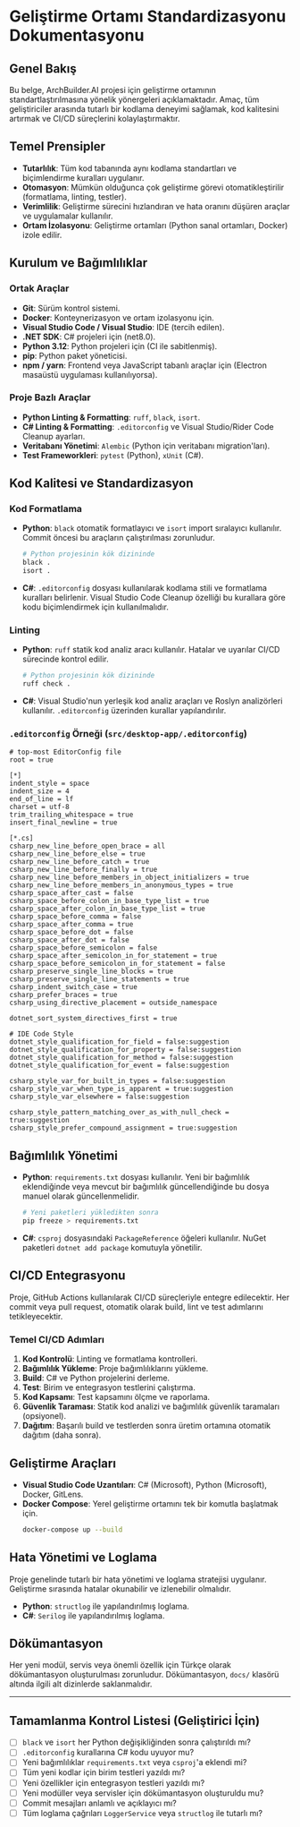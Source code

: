 # Geliştirme Ortamı Standardizasyonu Dokumentasyonu

## Genel Bakış
Bu belge, ArchBuilder.AI projesi için geliştirme ortamının standartlaştırılmasına yönelik yönergeleri açıklamaktadır. Amaç, tüm geliştiriciler arasında tutarlı bir kodlama deneyimi sağlamak, kod kalitesini artırmak ve CI/CD süreçlerini kolaylaştırmaktır.

## Temel Prensipler
-   **Tutarlılık**: Tüm kod tabanında aynı kodlama standartları ve biçimlendirme kuralları uygulanır.
-   **Otomasyon**: Mümkün olduğunca çok geliştirme görevi otomatikleştirilir (formatlama, linting, testler).
-   **Verimlilik**: Geliştirme sürecini hızlandıran ve hata oranını düşüren araçlar ve uygulamalar kullanılır.
-   **Ortam İzolasyonu**: Geliştirme ortamları (Python sanal ortamları, Docker) izole edilir.

## Kurulum ve Bağımlılıklar

### Ortak Araçlar
-   **Git**: Sürüm kontrol sistemi.
-   **Docker**: Konteynerizasyon ve ortam izolasyonu için.
-   **Visual Studio Code / Visual Studio**: IDE (tercih edilen).
-   **.NET SDK**: C# projeleri için (net8.0).
-   **Python 3.12**: Python projeleri için (CI ile sabitlenmiş).
-   **pip**: Python paket yöneticisi.
-   **npm / yarn**: Frontend veya JavaScript tabanlı araçlar için (Electron masaüstü uygulaması kullanılıyorsa).

### Proje Bazlı Araçlar
-   **Python Linting & Formatting**: `ruff`, `black`, `isort`.
-   **C# Linting & Formatting**: `.editorconfig` ve Visual Studio/Rider Code Cleanup ayarları.
-   **Veritabanı Yönetimi**: `Alembic` (Python için veritabanı migration'ları).
-   **Test Frameworkleri**: `pytest` (Python), `xUnit` (C#).

## Kod Kalitesi ve Standardizasyon

### Kod Formatlama
-   **Python**: `black` otomatik formatlayıcı ve `isort` import sıralayıcı kullanılır. Commit öncesi bu araçların çalıştırılması zorunludur.
    ```bash
    # Python projesinin kök dizininde
    black .
    isort .
    ```
-   **C#**: `.editorconfig` dosyası kullanılarak kodlama stili ve formatlama kuralları belirlenir. Visual Studio Code Cleanup özelliği bu kurallara göre kodu biçimlendirmek için kullanılmalıdır.

### Linting
-   **Python**: `ruff` statik kod analiz aracı kullanılır. Hatalar ve uyarılar CI/CD sürecinde kontrol edilir.
    ```bash
    # Python projesinin kök dizininde
    ruff check .
    ```
-   **C#**: Visual Studio'nun yerleşik kod analiz araçları ve Roslyn analizörleri kullanılır. `.editorconfig` üzerinden kurallar yapılandırılır.

### `.editorconfig` Örneği (`src/desktop-app/.editorconfig`)
```editorconfig
# top-most EditorConfig file
root = true

[*]
indent_style = space
indent_size = 4
end_of_line = lf
charset = utf-8
trim_trailing_whitespace = true
insert_final_newline = true

[*.cs]
csharp_new_line_before_open_brace = all
csharp_new_line_before_else = true
csharp_new_line_before_catch = true
csharp_new_line_before_finally = true
csharp_new_line_before_members_in_object_initializers = true
csharp_new_line_before_members_in_anonymous_types = true
csharp_space_after_cast = false
csharp_space_before_colon_in_base_type_list = true
csharp_space_after_colon_in_base_type_list = true
csharp_space_before_comma = false
csharp_space_after_comma = true
csharp_space_before_dot = false
csharp_space_after_dot = false
csharp_space_before_semicolon = false
csharp_space_after_semicolon_in_for_statement = true
csharp_space_before_semicolon_in_for_statement = false
csharp_preserve_single_line_blocks = true
csharp_preserve_single_line_statements = true
csharp_indent_switch_case = true
csharp_prefer_braces = true
csharp_using_directive_placement = outside_namespace

dotnet_sort_system_directives_first = true

# IDE Code Style
dotnet_style_qualification_for_field = false:suggestion
dotnet_style_qualification_for_property = false:suggestion
dotnet_style_qualification_for_method = false:suggestion
dotnet_style_qualification_for_event = false:suggestion

csharp_style_var_for_built_in_types = false:suggestion
csharp_style_var_when_type_is_apparent = true:suggestion
csharp_style_var_elsewhere = false:suggestion

csharp_style_pattern_matching_over_as_with_null_check = true:suggestion
csharp_style_prefer_compound_assignment = true:suggestion
```

## Bağımlılık Yönetimi
-   **Python**: `requirements.txt` dosyası kullanılır. Yeni bir bağımlılık eklendiğinde veya mevcut bir bağımlılık güncellendiğinde bu dosya manuel olarak güncellenmelidir.
    ```bash
    # Yeni paketleri yükledikten sonra
    pip freeze > requirements.txt
    ```
-   **C#**: `csproj` dosyasındaki `PackageReference` öğeleri kullanılır. NuGet paketleri `dotnet add package` komutuyla yönetilir.

## CI/CD Entegrasyonu
Proje, GitHub Actions kullanılarak CI/CD süreçleriyle entegre edilecektir. Her commit veya pull request, otomatik olarak build, lint ve test adımlarını tetikleyecektir.

### Temel CI/CD Adımları
1.  **Kod Kontrolü**: Linting ve formatlama kontrolleri.
2.  **Bağımlılık Yükleme**: Proje bağımlılıklarını yükleme.
3.  **Build**: C# ve Python projelerini derleme.
4.  **Test**: Birim ve entegrasyon testlerini çalıştırma.
5.  **Kod Kapsamı**: Test kapsamını ölçme ve raporlama.
6.  **Güvenlik Taraması**: Statik kod analizi ve bağımlılık güvenlik taramaları (opsiyonel).
7.  **Dağıtım**: Başarılı build ve testlerden sonra üretim ortamına otomatik dağıtım (daha sonra).

## Geliştirme Araçları
-   **Visual Studio Code Uzantıları**: C# (Microsoft), Python (Microsoft), Docker, GitLens.
-   **Docker Compose**: Yerel geliştirme ortamını tek bir komutla başlatmak için.
    ```bash
    docker-compose up --build
    ```

## Hata Yönetimi ve Loglama
Proje genelinde tutarlı bir hata yönetimi ve loglama stratejisi uygulanır. Geliştirme sırasında hatalar okunabilir ve izlenebilir olmalıdır.
-   **Python**: `structlog` ile yapılandırılmış loglama.
-   **C#**: `Serilog` ile yapılandırılmış loglama.

## Dökümantasyon
Her yeni modül, servis veya önemli özellik için Türkçe olarak dökümantasyon oluşturulması zorunludur. Dökümantasyon, `docs/` klasörü altında ilgili alt dizinlerde saklanmalıdır.

---

## Tamamlanma Kontrol Listesi (Geliştirici İçin)
-   [ ] `black` ve `isort` her Python değişikliğinden sonra çalıştırıldı mı?
-   [ ] `.editorconfig` kurallarına C# kodu uyuyor mu?
-   [ ] Yeni bağımlılıklar `requirements.txt` veya `csproj`'a eklendi mi?
-   [ ] Tüm yeni kodlar için birim testleri yazıldı mı?
-   [ ] Yeni özellikler için entegrasyon testleri yazıldı mı?
-   [ ] Yeni modüller veya servisler için dökümantasyon oluşturuldu mu?
-   [ ] Commit mesajları anlamlı ve açıklayıcı mı?
-   [ ] Tüm loglama çağrıları `LoggerService` veya `structlog` ile tutarlı mı?
